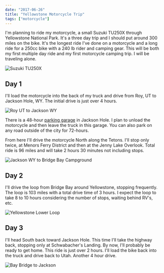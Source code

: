 ```yaml
---
date: "2017-06-26"
title: "Yellowstone Motorcycle Trip"
tags: ["motorcycle"]
---
```

I'm planning to ride my motorcycle, a small Suzuki TU250X through Yellowstone National Park. It's a three day trip and I should put around 300 miles on the bike. It's the longest ride I've done on a motorcycle and a long ride for a 250cc bike with a 240 lb rider and camping gear. This will be both my first multiple day ride and my first motorcycle camping trip. I will be traveling alone.

![Suzuki TU250X](/blog/image/suzuki-tu250x.jpg)

## Day 1

I'll load the motorcycle into the back of my truck and drive from Roy, UT to Jackson Hole, WY. The initial drive is just over 4 hours.

![Roy UT to Jackson WY](/blog/image/roy-to-jackson.png)

There is a 48-hour [parking garage](https://townofjackson.com/about-jackson/public-parking/) in Jackson Hole. I plan to unload the motorcycle and then leave the truck in this garage. You can also park on any road outside of the city for 72-hours.

From here I'll drive the motorcycle North along the Tetons. I'll stop only twice, at Menors Ferry District and then at the Jenny Lake Overlook. Total ride is 96 miles and will take 2 hours 30 minutes not including stops.

![Jackson WY to Bridge Bay Campground](/blog/image/jackson-to-bridge-bay.png)

## Day 2

I'll drive the loop from Bridge Bay around Yellowstone, stopping frequently. The loop is 103 miles with a total drive time of 3 hours. I expect the loop to take 8 to 10 hours considering the number of stops, waiting behind RV's, etc.

![Yellowstone Lower Loop](/blog/image/yellowstone-lower-loop.png)

## Day 3

I'll head South back toward Jackson Hole. This time I'll take the highway back, stopping only at Schwabacher's Landing. By now, I'll probably be ready to get home. This ride is just over 2 hours. I'll load the bike back into the truck and drive back to Utah. Another 4 hour drive.

![Bay Bridge to Jackson](/blog/image/bay-bridge-to-jackson.png)

